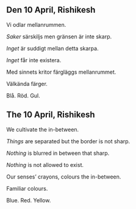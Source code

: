
Den 10 April, Rishikesh
------------------------------

Vi odlar mellanrummen.

*Saker* särskiljs men gränsen är inte skarp.

*Inget* är suddigt mellan detta skarpa.

*Inget* får inte existera.

Med sinnets kritor färgläggs mellanrummet.

Välkända färger.

Blå. Röd. Gul.

The 10 April, Rishikesh
------------------------------

We cultivate the in-between.

*Things* are separated but the border is not sharp.

*Nothing* is blurred in between that sharp.

*Nothing* is not allowed to exist.

Our senses’ crayons, colours the in-between.

Familiar colours.

Blue. Red. Yellow.
